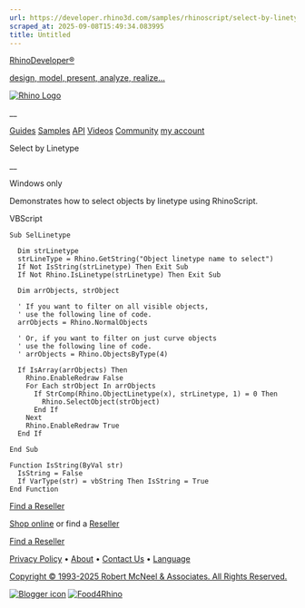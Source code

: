 ```yaml
---
url: https://developer.rhino3d.com/samples/rhinoscript/select-by-linetype/
scraped_at: 2025-09-08T15:49:34.083995
title: Untitled
---
```


[RhinoDeveloper®](/)

[design, model, present, analyze, realize...](/)

[![Rhino Logo](https://developer.rhino3d.com/images/rhinodevlogo.png)](/)

__

[Guides](https://developer.rhino3d.com/guides)
[Samples](https://developer.rhino3d.com/samples)
[API](https://developer.rhino3d.com/api)
[Videos](https://developer.rhino3d.com/videos)
[Community](https://discourse.mcneel.com/c/rhino-developer) [my account
](https://www.rhino3d.com/my-account/ "Manage your account, licenses, and
teams")

Select by Linetype

__

Windows only

Demonstrates how to select objects by linetype using RhinoScript.

VBScript

    
    
    Sub SelLinetype
    
      Dim strLinetype
      strLineType = Rhino.GetString("Object linetype name to select")
      If Not IsString(strLinetype) Then Exit Sub
      If Not Rhino.IsLinetype(strLinetype) Then Exit Sub
    
      Dim arrObjects, strObject
    
      ' If you want to filter on all visible objects,
      ' use the following line of code.
      arrObjects = Rhino.NormalObjects
    
      ' Or, if you want to filter on just curve objects
      ' use the following line of code.
      ' arrObjects = Rhino.ObjectsByType(4)
    
      If IsArray(arrObjects) Then
        Rhino.EnableRedraw False
        For Each strObject In arrObjects
          If StrComp(Rhino.ObjectLinetype(x), strLinetype, 1) = 0 Then
            Rhino.SelectObject(strObject)
          End If
        Next
        Rhino.EnableRedraw True
      End If
    
    End Sub
    
    Function IsString(ByVal str)
      IsString = False
      If VarType(str) = vbString Then IsString = True
    End Function
    

  

[Find a Reseller](https://www.rhino3d.com/sales)

[Shop online](https://www.rhino3d.com/store) or find a
[Reseller](https://www.rhino3d.com/sales)

[Find a Reseller](https://www.rhino3d.com/sales)

[Privacy Policy](https://www.rhino3d.com/privacy) •
[About](https://www.rhino3d.com/mcneel/about) • [Contact
Us](https://www.rhino3d.com/mcneel/contact) • [
Language](https://www.rhino3d.com/language "Change to a different region or
language")

[Copyright © 1993-2025 Robert McNeel & Associates. All Rights
Reserved.](https://www.rhino3d.com/mcneel/about)

[](https://www.facebook.com/McNeelRhinoceros/)
[](https://twitter.com/bobmcneel) [](https://www.linkedin.com/groups/75313/)
[](https://www.youtube.com/user/RhinoGuide/videos) [](https://vimeo.com/rhino)
[![Blogger
icon](https://developer.rhino3d.com/images/blogger.svg)](http://blog.rhino3d.com/)
[![Food4Rhino](https://developer.rhino3d.com/images/f4r_icon_01.svg)](https://www.food4rhino.com)

